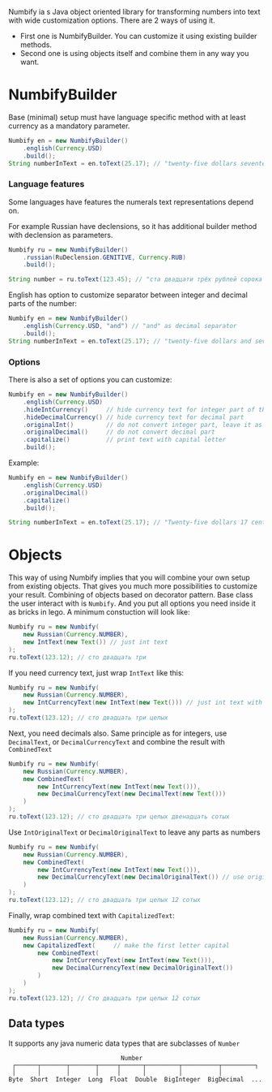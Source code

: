 Numbify ia s Java object oriented library for transforming numbers into text with wide customization options.
There are 2 ways of using it.
* First one is NumbifyBuilder. You can customize it using existing builder methods.
* Second one is using objects itself and combine them in any way you want.

# NumbifyBuilder
Base (minimal) setup must have language specific method with at least currency as a mandatory parameter.
```java
Numbify en = new NumbifyBuilder()
    .english(Currency.USD)
    .build();
String numberInText = en.toText(25.17); // "twenty-five dollars seventeen cents"
```

### Language features
Some languages have features the numerals text representations depend on.

For example Russian have declensions, so it has additional builder method with declension as parameters.
```java
Numbify ru = new NumbifyBuilder()
    .russian(RuDeclension.GENITIVE, Currency.RUB)
    .build();

String number = ru.toText(123.45); // "ста двадцати трёх рублей сорока пяти копеек"
```

English has option to customize separator between integer and decimal parts of the number:
```java
Numbify en = new NumbifyBuilder()
    .english(Currency.USD, "and") // "and" as decimal separator
    .build();
String numberInText = en.toText(25.17); // "twenty-five dollars and seventeen cents"
```

### Options
There is also a set of options you can customize:
```java
Numbify en = new NumbifyBuilder()
    .english(Currency.USD)
    .hideIntCurrency()     // hide currency text for integer part of the number
    .hideDecimalCurrency() // hide currency text for decimal part
    .originalInt()         // do not convert integer part, leave it as number
    .originalDecimal()     // do not convert decimal part
    .capitalize()          // print text with capital letter
    .build();
```
Example:
```java
Numbify en = new NumbifyBuilder()
    .english(Currency.USD)
    .originalDecimal()
    .capitalize()
    .build();

String numberInText = en.toText(25.17); // "Twenty-five dollars 17 cents"
```

# Objects
This way of using Numbify implies that you will combine your own setup from existing objects.
That gives you much more possibilities to customize your result. Combining of objects based on decorator pattern.
Base class the user interact with is `Numbify`. And you put all options you need inside it as bricks in lego.
A minimum constuction will look like:
```java
Numbify ru = new Numbify(
    new Russian(Currency.NUMBER),
    new IntText(new Text()) // just int text
);
ru.toText(123.12); // сто двадцать три
```
If you need currency text, just wrap `IntText` like this:

```java
Numbify ru = new Numbify(
    new Russian(Currency.NUMBER),
    new IntCurrencyText(new IntText(new Text())) // just int text with currency
);
ru.toText(123.12); // сто двадцать три целых
```
Next, you need decimals also. Same principle as for integers, use `DecimalText`, or `DecimalCurrencyText`
and combine the result with `CombinedText`
```java
Numbify ru = new Numbify(
    new Russian(Currency.NUMBER),
    new CombinedText(
        new IntCurrencyText(new IntText(new Text())),
        new DecimalCurrencyText(new DecimalText(new Text()))
    )
);
ru.toText(123.12); // сто двадцать три целых двенадцать сотых
```
Use `IntOriginalText` or `DecimalOriginalText` to leave any parts as numbers
```java
Numbify ru = new Numbify(
    new Russian(Currency.NUMBER),
    new CombinedText(
        new IntCurrencyText(new IntText(new Text())),
        new DecimalCurrencyText(new DecimalOriginalText()) // use original decimal
    )
);
ru.toText(123.12); // сто двадцать три целых 12 сотых
```
Finally, wrap combined text with `CapitalizedText`:
```java
Numbify ru = new Numbify(
    new Russian(Currency.NUMBER),
    new CapitalizedText(     // make the first letter capital
        new CombinedText(
            new IntCurrencyText(new IntText(new Text())),
            new DecimalCurrencyText(new DecimalOriginalText())
        )
    )
);
ru.toText(123.12); // Сто двадцать три целых 12 сотых
```

## Data types
It supports any java numeric data types that are subclasses of `Number`
```
                               Number
 ┌──────┬───────┬───────┬─────┬──────┬─────────┬──────────┬─────────┐
 │      │       │       │     │      │         │          │
Byte  Short  Integer  Long  Float  Double  BigInteger  BigDecimal  ...
```

